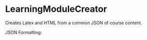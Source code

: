 # LearningModuleCreator
Creates Latex and HTML from a common JSON of course content.

JSON Formatting:

